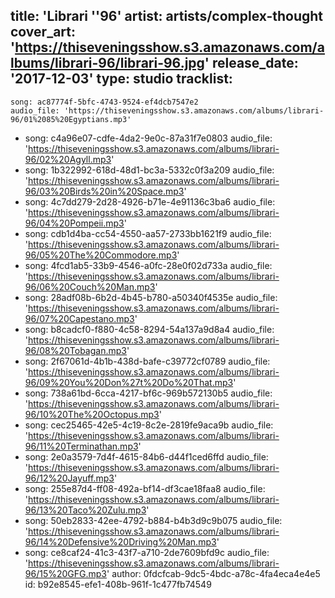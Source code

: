 title: 'Librari ''96'
artist: artists/complex-thought
cover_art: 'https://thiseveningsshow.s3.amazonaws.com/albums/librari-96/librari-96.jpg'
release_date: '2017-12-03'
type: studio
tracklist:
  -
    song: ac87774f-5bfc-4743-9524-ef4dcb7547e2
    audio_file: 'https://thiseveningsshow.s3.amazonaws.com/albums/librari-96/01%2085%20Egyptians.mp3'
  -
    song: c4a96e07-cdfe-4da2-9e0c-87a31f7e0803
    audio_file: 'https://thiseveningsshow.s3.amazonaws.com/albums/librari-96/02%20Agyll.mp3'
  -
    song: 1b322992-618d-48d1-bc3a-5332c0f3a209
    audio_file: 'https://thiseveningsshow.s3.amazonaws.com/albums/librari-96/03%20Birds%20in%20Space.mp3'
  -
    song: 4c7dd279-2d28-4926-b71e-4e91136c3ba6
    audio_file: 'https://thiseveningsshow.s3.amazonaws.com/albums/librari-96/04%20Pompeii.mp3'
  -
    song: cdb1d4ba-cc54-4550-aa57-2733bb1621f9
    audio_file: 'https://thiseveningsshow.s3.amazonaws.com/albums/librari-96/05%20The%20Commodore.mp3'
  -
    song: 4fcd1ab5-33b9-4546-a0fc-28e0f02d733a
    audio_file: 'https://thiseveningsshow.s3.amazonaws.com/albums/librari-96/06%20Couch%20Man.mp3'
  -
    song: 28adf08b-6b2d-4b45-b780-a50340f4535e
    audio_file: 'https://thiseveningsshow.s3.amazonaws.com/albums/librari-96/07%20Capestano.mp3'
  -
    song: b8cadcf0-f880-4c58-8294-54a137a9d8a4
    audio_file: 'https://thiseveningsshow.s3.amazonaws.com/albums/librari-96/08%20Tobagan.mp3'
  -
    song: 2f67061d-4b1b-438d-bafe-c39772cf0789
    audio_file: 'https://thiseveningsshow.s3.amazonaws.com/albums/librari-96/09%20You%20Don%27t%20Do%20That.mp3'
  -
    song: 738a61bd-6cca-4217-bf6c-969b572130b5
    audio_file: 'https://thiseveningsshow.s3.amazonaws.com/albums/librari-96/10%20The%20Octopus.mp3'
  -
    song: cec25465-42e5-4c19-8c2e-2819fe9aca9b
    audio_file: 'https://thiseveningsshow.s3.amazonaws.com/albums/librari-96/11%20Terminathan.mp3'
  -
    song: 2e0a3579-7d4f-4615-84b6-d44f1ced6ffd
    audio_file: 'https://thiseveningsshow.s3.amazonaws.com/albums/librari-96/12%20Jayuff.mp3'
  -
    song: 255e87d4-ff08-492a-bf14-df3cae18faa8
    audio_file: 'https://thiseveningsshow.s3.amazonaws.com/albums/librari-96/13%20Taco%20Zulu.mp3'
  -
    song: 50eb2833-42ee-4792-b884-b4b3d9c9b075
    audio_file: 'https://thiseveningsshow.s3.amazonaws.com/albums/librari-96/14%20Defensive%20Driving%20Man.mp3'
  -
    song: ce8caf24-41c3-43f7-a710-2de7609bfd9c
    audio_file: 'https://thiseveningsshow.s3.amazonaws.com/albums/librari-96/15%20GFG.mp3'
author: 0fdcfcab-9dc5-4bdc-a78c-4fa4eca4e4e5
id: b92e8545-efe1-408b-961f-1c477fb74549
